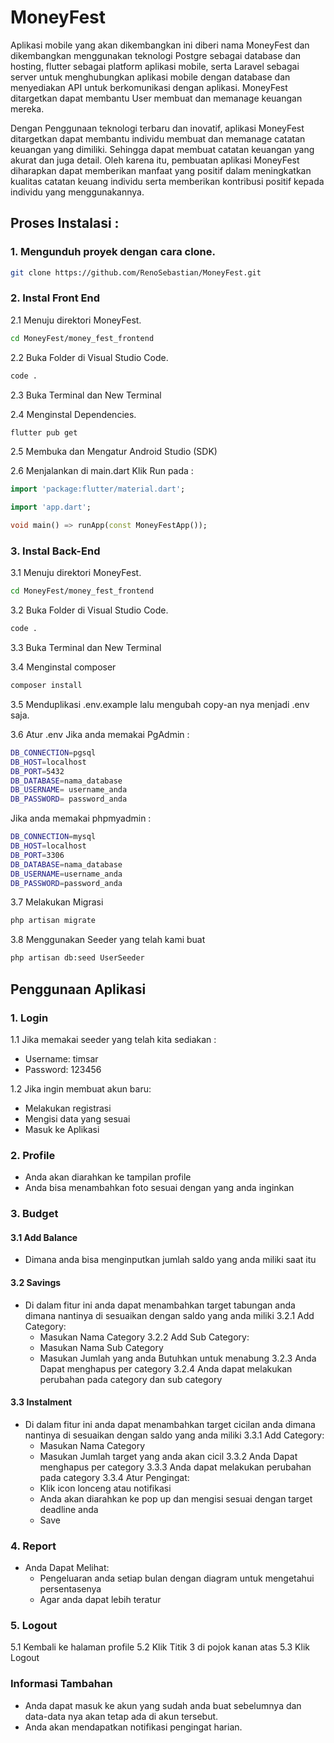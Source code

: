# MoneyFest

Aplikasi mobile yang akan dikembangkan ini diberi nama MoneyFest dan dikembangkan menggunakan teknologi Postgre sebagai database dan hosting, flutter sebagai platform aplikasi mobile, serta Laravel sebagai server untuk menghubungkan aplikasi mobile dengan database dan menyediakan API untuk berkomunikasi dengan aplikasi. MoneyFest ditargetkan dapat membantu User membuat dan memanage keuangan mereka. 

Dengan Penggunaan teknologi terbaru dan inovatif, aplikasi MoneyFest ditargetkan dapat membantu individu membuat dan memanage catatan keuangan yang dimiliki. Sehingga dapat membuat catatan keuangan yang akurat dan juga detail. Oleh karena itu, pembuatan aplikasi MoneyFest diharapkan dapat memberikan manfaat yang positif dalam meningkatkan kualitas catatan keuang individu serta memberikan kontribusi positif kepada individu yang menggunakannya.

## Proses Instalasi :

### 1. Mengunduh proyek dengan cara clone.
```bash
git clone https://github.com/RenoSebastian/MoneyFest.git
```

### 2. Instal Front End

2.1 Menuju direktori MoneyFest.
```bash
cd MoneyFest/money_fest_frontend 
```

2.2 Buka Folder di Visual Studio Code.
```bash
code .
```

2.3 Buka Terminal dan New Terminal

2.4 Menginstal Dependencies.
```bash
flutter pub get
```

2.5 Membuka dan Mengatur Android Studio (SDK)

2.6 Menjalankan di main.dart 
Klik Run pada :
```dart
import 'package:flutter/material.dart';

import 'app.dart';

void main() => runApp(const MoneyFestApp());
```

### 3. Instal Back-End 

3.1 Menuju direktori MoneyFest.
```bash
cd MoneyFest/money_fest_frontend 
```

3.2 Buka Folder di Visual Studio Code.
```bash
code .
```

3.3 Buka Terminal dan New Terminal

3.4 Menginstal composer
```bash
composer install
```

3.5 Menduplikasi .env.example lalu mengubah copy-an nya menjadi .env saja.

3.6 Atur .env 
Jika anda memakai PgAdmin :

```bash
DB_CONNECTION=pgsql
DB_HOST=localhost
DB_PORT=5432
DB_DATABASE=nama_database
DB_USERNAME= username_anda
DB_PASSWORD= password_anda
```

Jika anda memakai phpmyadmin :

```bash
DB_CONNECTION=mysql
DB_HOST=localhost
DB_PORT=3306
DB_DATABASE=nama_database
DB_USERNAME=username_anda
DB_PASSWORD=password_anda
```

3.7 Melakukan Migrasi
```bash
php artisan migrate
```

3.8 Menggunakan Seeder yang telah kami buat
```bash
php artisan db:seed UserSeeder
```

## Penggunaan Aplikasi

### 1. Login

1.1 Jika memakai seeder yang telah kita sediakan :
* Username: timsar
* Password: 123456

1.2 Jika ingin membuat akun baru:
* Melakukan registrasi
* Mengisi data yang sesuai
* Masuk ke Aplikasi

### 2. Profile

* Anda akan diarahkan ke tampilan profile
* Anda bisa menambahkan foto sesuai dengan yang anda inginkan

### 3. Budget

#### 3.1 Add Balance

* Dimana anda bisa menginputkan jumlah saldo yang anda miliki saat itu

#### 3.2 Savings

* Di dalam fitur ini anda dapat menambahkan target tabungan anda dimana nantinya di sesuaikan dengan saldo yang anda miliki
  3.2.1 Add Category:
	+ Masukan Nama Category
  3.2.2 Add Sub Category:
	+ Masukan Nama Sub Category
	+ Masukan Jumlah yang anda Butuhkan untuk menabung
  3.2.3 Anda Dapat menghapus per category
  3.2.4 Anda dapat melakukan perubahan pada category dan sub category

#### 3.3 Instalment

* Di dalam fitur ini anda dapat menambahkan target cicilan anda dimana nantinya di sesuaikan dengan saldo yang anda miliki
  3.3.1 Add Category:
	+ Masukan Nama Category
	+ Masukan Jumlah target yang anda akan cicil
  3.3.2 Anda Dapat menghapus per category
  3.3.3 Anda dapat melakukan perubahan pada category
  3.3.4 Atur Pengingat:
	+ Klik icon lonceng atau notifikasi
	+ Anda akan diarahkan ke pop up dan mengisi sesuai dengan target deadline anda
	+ Save

### 4. Report

* Anda Dapat Melihat:
	+ Pengeluaran anda setiap bulan dengan diagram untuk mengetahui persentasenya
	+ Agar anda dapat lebih teratur

### 5. Logout

5.1 Kembali ke halaman profile
5.2 Klik Titik 3 di pojok kanan atas
5.3 Klik Logout

### Informasi Tambahan

* Anda dapat masuk ke akun yang sudah anda buat sebelumnya dan data-data nya akan tetap ada di akun tersebut.
* Anda akan mendapatkan notifikasi pengingat harian.

